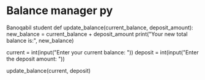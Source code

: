 # Balance manager py 
Banoqabil  student 
def update_balance(current_balance, deposit_amount):
    new_balance =  current_balance + deposit_amount
    print("Your new total balance is:", new_balance)

current = int(input("Enter your current balance: "))
deposit = int(input("Enter the deposit amount: "))

update_balance(current, deposit)
